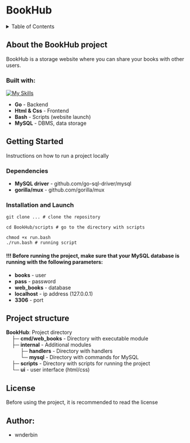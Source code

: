 # BookHub

<details>
  <summary>Table of Contents</summary>
  <ol>
    <li>
      <a href="#about-the-bookhub-project">About the BookHub project</a>
      <ul>
        <li><a href="#built-with">Built With</a></li>
      </ul>
    </li>
    <li>
      <a href="#getting-started">Getting Started</a>
      <ul>
        <li><a href="#dependencies">Dependencies</a></li>
        <li><a href="#installation-and-launch">Installation & Launch</a></li>
      </ul>
    </li>
    <li><a href="#project-structure">Project structure</a></li>
    <li><a href="#license">License</a></li>
    <li><a href="#author">Author</a></li>
  </ol>
</details>

## About the BookHub project

BookHub is a storage website where you can share your books with other users.

### Built with:

[![My Skills](https://skillicons.dev/icons?i=go,html,css,mysql,bash)](https://skillicons.dev)

* **Go** - Backend
* **Html & Css** - Frontend
* **Bash** - Scripts (website launch)
* **MySQL** - DBMS, data storage

## Getting Started

Instructions on how to run a project locally

### Dependencies

* **MySQL driver** - github.com/go-sql-driver/mysql
* **gorilla/mux** - github.com/gorilla/mux

### Installation and Launch

```
git clone ... # clone the repository
```

```
cd BookHub/scripts # go to the directory with scripts

chmod +x run.bash
./run.bash # running script
```

#### !!! Before running the project, make sure that your MySQL database is running with the following parameters:
* **books** - user
* **pass** - password
* **web_books** - database
* **localhost** - ip address (127.0.0.1)
* **3306** - port

## Project structure

**BookHub**: Project directory \
&nbsp; &nbsp; ├─ **cmd/web_books** - Directory with executable module\
&nbsp; &nbsp; ├─ **internal** - Additional modules\
&nbsp; &nbsp; &nbsp; &nbsp; &nbsp; ├─ **handlers** - Directory with handlers\
&nbsp; &nbsp; &nbsp; &nbsp; &nbsp; └─ **mysql** - Directory with commands for MySQL\
&nbsp; &nbsp; ├─ **scripts** - Directory with scripts for running the project\
&nbsp; &nbsp; └─  **ui** - user interface (html/css)

## License
Before using the project, it is recommended to read the license

## Author:
* wnderbin